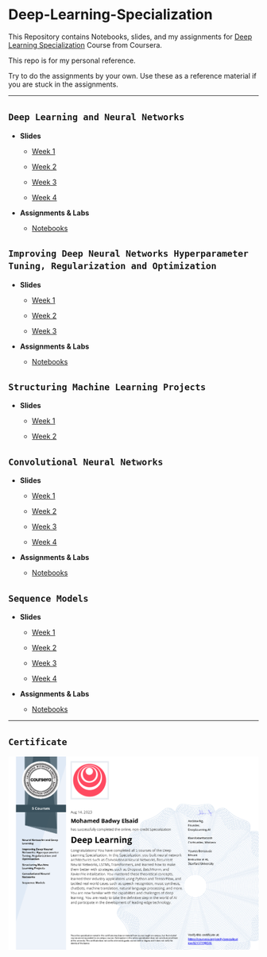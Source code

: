 # Deep-Learning-Specialization

This Repository contains Notebooks, slides, and my assignments for [Deep Learning Specialization](https://www.coursera.org/specializations/deep-learning) Course from Coursera.

This repo is for my personal reference.

Try to do the assignments by your own. Use these as a reference material if you are stuck in the assignments.

---

## `Deep Learning and Neural Networks`

* **Slides**
  * [Week 1](https://github.com/MohamedBadwy360/Deep-Learning-Specialization/blob/main/1.%20Deep%20Learning%20and%20Neural%20Networks/Slides/C1_W1.pdf)

  * [Week 2](https://github.com/MohamedBadwy360/Deep-Learning-Specialization/blob/main/1.%20Deep%20Learning%20and%20Neural%20Networks/Slides/C1_W2.pdf)

  * [Week 3](https://github.com/MohamedBadwy360/Deep-Learning-Specialization/blob/main/1.%20Deep%20Learning%20and%20Neural%20Networks/Slides/C1_W3.pdf)

  * [Week 4](https://github.com/MohamedBadwy360/Deep-Learning-Specialization/blob/main/1.%20Deep%20Learning%20and%20Neural%20Networks/Slides/C1_W4.pdf)

* **Assignments & Labs**
  * [Notebooks](https://github.com/MohamedBadwy360/Deep-Learning-Specialization/tree/main/1.%20Deep%20Learning%20and%20Neural%20Networks/Labs%20%26%20Assignments)

## `Improving Deep Neural Networks Hyperparameter Tuning, Regularization and Optimization`

* **Slides**
  * [Week 1](https://github.com/MohamedBadwy360/Deep-Learning-Specialization/blob/main/2.%20Improving%20Deep%20Neural%20Networks%20Hyperparameter%20Tuning%2C%20Regularization%20and%20Optimization/Slides/C2_W1.pdf)

  * [Week 2](https://github.com/MohamedBadwy360/Deep-Learning-Specialization/blob/main/2.%20Improving%20Deep%20Neural%20Networks%20Hyperparameter%20Tuning%2C%20Regularization%20and%20Optimization/Slides/C2_W2.pdf)

  * [Week 3](https://github.com/MohamedBadwy360/Deep-Learning-Specialization/blob/main/2.%20Improving%20Deep%20Neural%20Networks%20Hyperparameter%20Tuning%2C%20Regularization%20and%20Optimization/Slides/C2_W3.pdf)

* **Assignments & Labs**
  * [Notebooks](https://github.com/MohamedBadwy360/Deep-Learning-Specialization/tree/main/2.%20Improving%20Deep%20Neural%20Networks%20Hyperparameter%20Tuning%2C%20Regularization%20and%20Optimization/Assignments%20%26%20Labs)

## `Structuring Machine Learning Projects`

* **Slides**
  * [Week 1](https://github.com/MohamedBadwy360/Deep-Learning-Specialization/blob/main/3.%20Structuring%20Machine%20Learning%20Projects/C3_W1.pdf)

  * [Week 2](https://github.com/MohamedBadwy360/Deep-Learning-Specialization/blob/main/3.%20Structuring%20Machine%20Learning%20Projects/C3_W2.pdf)

## `Convolutional Neural Networks`

* **Slides**
  * [Week 1](https://github.com/MohamedBadwy360/Deep-Learning-Specialization/blob/main/4.%20Convolutional%20Neural%20Networks/Slides/C4_W1.pdf)

  * [Week 2](https://github.com/MohamedBadwy360/Deep-Learning-Specialization/blob/main/4.%20Convolutional%20Neural%20Networks/Slides/C4_W2.pdf)

  * [Week 3](https://github.com/MohamedBadwy360/Deep-Learning-Specialization/blob/main/4.%20Convolutional%20Neural%20Networks/Slides/C4_W3.pdf)

  * [Week 4](https://github.com/MohamedBadwy360/Deep-Learning-Specialization/blob/main/4.%20Convolutional%20Neural%20Networks/Slides/C4_W4.pdf)

* **Assignments & Labs**
  * [Notebooks](https://github.com/MohamedBadwy360/Deep-Learning-Specialization/tree/main/4.%20Convolutional%20Neural%20Networks/Assignments%20%26%20Labs)

## `Sequence Models`

* **Slides**
  * [Week 1](https://github.com/MohamedBadwy360/Deep-Learning-Specialization/blob/main/5.%20Sequence%20Models/Slides/C5_W1.pdf)

  * [Week 2](https://github.com/MohamedBadwy360/Deep-Learning-Specialization/blob/main/5.%20Sequence%20Models/Slides/C5_W2.pdf)

  * [Week 3](https://github.com/MohamedBadwy360/Deep-Learning-Specialization/blob/main/5.%20Sequence%20Models/Slides/C5_W3.pdf)

  * [Week 4](https://github.com/MohamedBadwy360/Deep-Learning-Specialization/blob/main/5.%20Sequence%20Models/Slides/C5_W4.pdf)

* **Assignments & Labs**
  * [Notebooks](https://github.com/MohamedBadwy360/Deep-Learning-Specialization/tree/main/5.%20Sequence%20Models/Assignments%20%26%20Labs)

---

## `Certificate`

![Deep Learning Specialization Certificate](/Certificate/Deep%20Learning..png)
